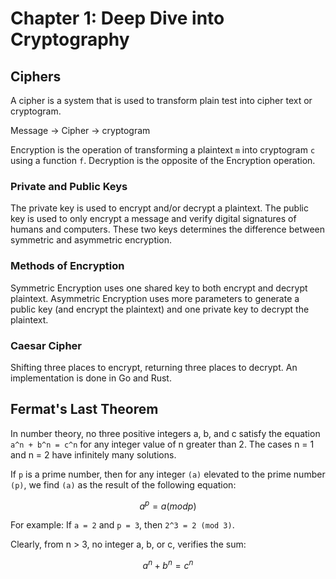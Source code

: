 # Chapter 1: Deep Dive into Cryptography

## Ciphers
A cipher is a system that is used to transform plain test into cipher text or cryptogram.

Message -> Cipher -> cryptogram

Encryption is the operation of transforming a plaintext `m` into cryptogram `c` using a function `f`.
Decryption is the opposite of the Encryption operation.

### Private and Public Keys
The private key is used to encrypt and/or decrypt a plaintext.
The public key is used to only encrypt a message and verify digital signatures of humans
and computers. These two keys determines the difference between symmetric and asymmetric
encryption.

### Methods of Encryption
Symmetric Encryption uses one shared key to both encrypt and decrypt plaintext.
Asymmetric Encryption uses more parameters to generate a public key (and encrypt the
plaintext) and one private key to decrypt the plaintext.

### Caesar Cipher
Shifting three places to encrypt, returning three places to decrypt. An implementation
is done in Go and Rust.

## Fermat's Last Theorem
In number theory, no three positive integers a, b, and c satisfy the equation `a^n + b^n = c^n`
for any integer value of n greater than 2. The cases n = 1 and n = 2 have infinitely many solutions.

If `p` is a prime number, then for any integer `(a)` elevated to the prime
number `(p)`, we find `(a)` as the result of the following equation:
```math
a^p = a (mod p)
```
For example:
If `a = 2` and `p = 3`, then `2^3 = 2 (mod 3)`.

Clearly, from n > 3, no integer a, b, or c, verifies the sum:
```math
a^n + b^n = c^n
```
